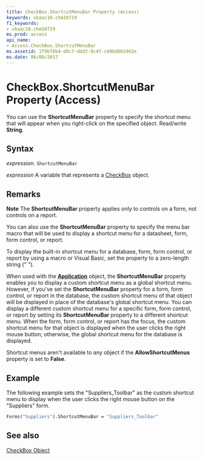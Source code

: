 ```yaml
---
title: CheckBox.ShortcutMenuBar Property (Access)
keywords: vbaac10.chm10719
f1_keywords:
- vbaac10.chm10719
ms.prod: access
api_name:
- Access.CheckBox.ShortcutMenuBar
ms.assetid: 1f9bf8b4-d0c7-ddd3-9c4f-cb9bd863463e
ms.date: 06/08/2017
---
```



# CheckBox.ShortcutMenuBar Property (Access)

You can use the  **ShortcutMenuBar** property to specify the shortcut menu that will appear when you right-click on the specified object. Read/write **String**.


## Syntax

 _expression_. `ShortcutMenuBar`

 _expression_ A variable that represents a [CheckBox](./Access.CheckBox.md) object.


## Remarks


 **Note**  The  **ShortcutMenuBar** property applies only to controls on a form, not controls on a report.

You can also use the  **ShortcutMenuBar** property to specify the menu bar macro that will be used to display a shortcut menu for a datasheet, form, form control, or report.

To display the built-in shortcut menu for a database, form, form control, or report by using a macro or Visual Basic, set the property to a zero-length string (" ").

When used with the  **[Application](Access.Application.md)** object, the **ShortcutMenuBar** property enables you to display a custom shortcut menu as a global shortcut menu. However, if you've set the **ShortcutMenuBar** property for a form, form control, or report in the database, the custom shortcut menu of that object will be displayed in place of the database's global shortcut menu. You can display a different custom shortcut menu for a specific form, form control, or report by setting its **ShortcutMenuBar** property to a different shortcut menu. When the form, form control, or report has the focus, the custom shortcut menu for that object is displayed when the user clicks the right mouse button; otherwise, the global shortcut menu for the database is displayed.

Shortcut menus aren't available to any object if the  **AllowShortcutMenus** property is set to **False**.


## Example

The following example sets the "Suppliers_Toolbar" as the custom shortcut menu to display when the user clicks the right mouse button on the "Suppliers" form.


```vb
Forms("Suppliers").ShortcutMenuBar = "Suppliers_Toolbar"
```


## See also


[CheckBox Object](Access.CheckBox.md)

